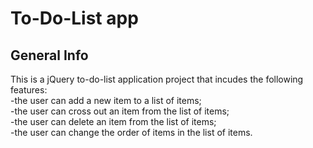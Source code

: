 # To-Do-List app

## General Info

This is a jQuery to-do-list application project that incudes the following features:<br>
-the user can add a new item to a list of items;<br>
-the user can cross out an item from the list of items;<br>
-the user can delete an item from the list of items;<br>
-the user can change the order of items in the list of items.<br>
